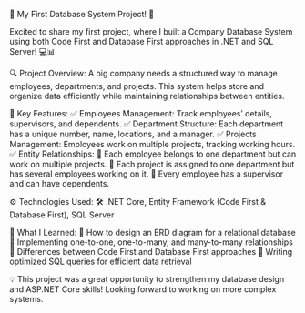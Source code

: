 🚀 My First Database System Project! 🚀

Excited to share my first project, where I built a Company Database System using both Code First and Database First approaches in .NET and SQL Server! 💻📊

🔍 Project Overview:
A big company needs a structured way to manage employees, departments, and projects. This system helps store and organize data efficiently while maintaining relationships between entities.

📌 Key Features:
✅ Employees Management: Track employees’ details, supervisors, and dependents.
✅ Department Structure: Each department has a unique number, name, locations, and a manager.
✅ Projects Management: Employees work on multiple projects, tracking working hours.
✅ Entity Relationships:
🔹 Each employee belongs to one department but can work on multiple projects.
🔹 Each project is assigned to one department but has several employees working on it.
🔹 Every employee has a supervisor and can have dependents.

⚙️ Technologies Used:
🛠 .NET Core, Entity Framework (Code First & Database First), SQL Server

🎯 What I Learned:
🔹 How to design an ERD diagram for a relational database
🔹 Implementing one-to-one, one-to-many, and many-to-many relationships
🔹 Differences between Code First and Database First approaches
🔹 Writing optimized SQL queries for efficient data retrieval

💡 This project was a great opportunity to strengthen my database design and ASP.NET Core skills! Looking forward to working on more complex systems.



